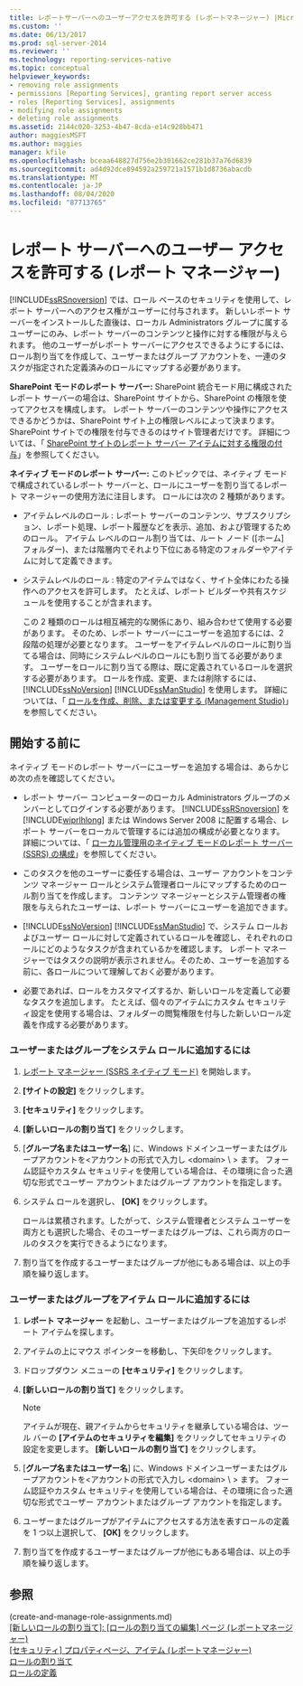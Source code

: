 ```yaml
---
title: レポートサーバーへのユーザーアクセスを許可する (レポートマネージャー) |Microsoft Docs
ms.custom: ''
ms.date: 06/13/2017
ms.prod: sql-server-2014
ms.reviewer: ''
ms.technology: reporting-services-native
ms.topic: conceptual
helpviewer_keywords:
- removing role assignments
- permissions [Reporting Services], granting report server access
- roles [Reporting Services], assignments
- modifying role assignments
- deleting role assignments
ms.assetid: 2144c020-3253-4b47-8cda-e14c928bb471
author: maggiesMSFT
ms.author: maggies
manager: kfile
ms.openlocfilehash: bceaa648827d756e2b301662ce281b37a76d6839
ms.sourcegitcommit: ad4d92dce894592a259721a1571b1d8736abacdb
ms.translationtype: MT
ms.contentlocale: ja-JP
ms.lasthandoff: 08/04/2020
ms.locfileid: "87713765"
---
```

# <a name="grant-user-access-to-a-report-server-report-manager"></a>レポート サーバーへのユーザー アクセスを許可する (レポート マネージャー)
  [!INCLUDE[ssRSnoversion](../../includes/ssrsnoversion-md.md)] では、ロール ベースのセキュリティを使用して、レポート サーバーへのアクセス権がユーザーに付与されます。 新しいレポート サーバーをインストールした直後は、ローカル Administrators グループに属するユーザーにのみ、レポート サーバーのコンテンツと操作に対する権限が与えられます。 他のユーザーがレポート サーバーにアクセスできるようにするには、ロール割り当てを作成して、ユーザーまたはグループ アカウントを、一連のタスクが指定された定義済みのロールにマップする必要があります。  
  
 **SharePoint モードのレポート サーバー:** SharePoint 統合モード用に構成されたレポート サーバーの場合は、SharePoint サイトから、SharePoint の権限を使ってアクセスを構成します。 レポート サーバーのコンテンツや操作にアクセスできるかどうかは、SharePoint サイト上の権限レベルによって決まります。 SharePoint サイトでの権限を付与できるのはサイト管理者だけです。 詳細については、「 [SharePoint サイトのレポート サーバー アイテムに対する権限の付与](granting-permissions-on-report-server-items-on-a-sharepoint-site.md)」を参照してください。  
  
 **ネイティブ モードのレポート サーバー:** このトピックでは、ネイティブ モードで構成されているレポート サーバーと、ロールにユーザーを割り当てるレポート マネージャーの使用方法に注目します。 ロールには次の 2 種類があります。  
  
-   アイテムレベルのロール : レポート サーバーのコンテンツ、サブスクリプション、レポート処理、レポート履歴などを表示、追加、および管理するためのロール。 アイテム レベルのロール割り当ては、ルート ノード ([ホーム] フォルダー)、または階層内でそれより下位にある特定のフォルダーやアイテムに対して定義できます。  
  
-   システムレベルのロール : 特定のアイテムではなく、サイト全体にわたる操作へのアクセスを許可します。 たとえば、レポート ビルダーや共有スケジュールを使用することが含まれます。  
  
     この 2 種類のロールは相互補完的な関係にあり、組み合わせて使用する必要があります。 そのため、レポート サーバーにユーザーを追加するには、2 段階の処理が必要となります。 ユーザーをアイテムレベルのロールに割り当てる場合は、同時にシステムレベルのロールにも割り当てる必要があります。 ユーザーをロールに割り当てる際は、既に定義されているロールを選択する必要があります。 ロールを作成、変更、または削除するには、[!INCLUDE[ssNoVersion](../../includes/ssnoversion-md.md)] [!INCLUDE[ssManStudio](../../includes/ssmanstudio-md.md)] を使用します。 詳細については、「 [ロールを作成、削除、または変更する &#40;Management Studio&#41;](role-definitions-create-delete-or-modify.md)」を参照してください。  
  
## <a name="before-you-start"></a>開始する前に  
 ネイティブ モードのレポート サーバーにユーザーを追加する場合は、あらかじめ次の点を確認してください。  
  
-   レポート サーバー コンピューターのローカル Administrators グループのメンバーとしてログインする必要があります。 [!INCLUDE[ssRSnoversion](../../includes/ssrsnoversion-md.md)] を [!INCLUDE[wiprlhlong](../../includes/wiprlhlong-md.md)] または Windows Server 2008 に配置する場合、レポート サーバーをローカルで管理するには追加の構成が必要となります。 詳細については、「 [ローカル管理用のネイティブ モードのレポート サーバー &#40;SSRS&#41; の構成](../report-server/configure-a-native-mode-report-server-for-local-administration-ssrs.md)」を参照してください。  
  
-   このタスクを他のユーザーに委任する場合は、ユーザー アカウントをコンテンツ マネージャー ロールとシステム管理者ロールにマップするためのロール割り当てを作成します。 コンテンツ マネージャーとシステム管理者の権限を与えられたユーザーは、レポート サーバーにユーザーを追加できます。  
  
-   [!INCLUDE[ssNoVersion](../../includes/ssnoversion-md.md)] [!INCLUDE[ssManStudio](../../includes/ssmanstudio-md.md)] で、システム ロールおよびユーザー ロールに対して定義されているロールを確認し、それぞれのロールにどのようなタスクが含まれているかを確認します。 レポート マネージャーではタスクの説明が表示されません。そのため、ユーザーを追加する前に、各ロールについて理解しておく必要があります。  
  
-   必要であれば、ロールをカスタマイズするか、新しいロールを定義して必要なタスクを追加します。 たとえば、個々のアイテムにカスタム セキュリティ設定を使用する場合は、フォルダーの閲覧権限を付与した新しいロール定義を作成する必要があります。  
  
### <a name="to-add-a-user-or-group-to-a-system-role"></a>ユーザーまたはグループをシステム ロールに追加するには  
  
1.  [レポート マネージャー &#40;SSRS ネイティブ モード&#41;](../report-manager-ssrs-native-mode.md) を開始します。  
  
2.  **[サイトの設定]** をクリックします。  
  
3.  **[セキュリティ]** をクリックします。  
  
4.  **[新しいロールの割り当て]** をクリックします。  
  
5.  [**グループ名またはユーザー名**] に、Windows ドメインユーザーまたはグループアカウントを<アカウントの形式で入力し \<domain> \\ \> ます。 フォーム認証やカスタム セキュリティを使用している場合は、その環境に合った適切な形式でユーザー アカウントまたはグループ アカウントを指定します。  
  
6.  システム ロールを選択し、 **[OK]** をクリックします。  
  
     ロールは累積されます。したがって、システム管理者とシステム ユーザーを両方とも選択した場合、そのユーザーまたはグループは、これら両方のロールのタスクを実行できるようになります。  
  
7.  割り当てを作成するユーザーまたはグループが他にもある場合は、以上の手順を繰り返します。  
  
### <a name="to-add-a-user-or-group-to-an-item-role"></a>ユーザーまたはグループをアイテム ロールに追加するには  
  
1.  **レポート マネージャー** を起動し、ユーザーまたはグループを追加するレポート アイテムを探します。  
  
2.  アイテムの上にマウス ポインターを移動し、下矢印をクリックします。  
  
3.  ドロップダウン メニューの **[セキュリティ]** をクリックします。  
  
4.  **[新しいロールの割り当て]** をクリックします。  
  
    > [!NOTE]  
    >  アイテムが現在、親アイテムからセキュリティを継承している場合は、ツール バーの **[アイテムのセキュリティを編集]** をクリックしてセキュリティの設定を変更します。 **[新しいロールの割り当て]** をクリックします。  
  
5.  [**グループ名またはユーザー名**] に、Windows ドメインユーザーまたはグループアカウントを<アカウントの形式で入力し \<domain> \\ \> ます。 フォーム認証やカスタム セキュリティを使用している場合は、その環境に合った適切な形式でユーザー アカウントまたはグループ アカウントを指定します。  
  
6.  ユーザーまたはグループがアイテムにアクセスする方法を表すロールの定義を 1 つ以上選択して、 **[OK]** をクリックします。  
  
7.  割り当てを作成するユーザーまたはグループが他にもある場合は、以上の手順を繰り返します。  
  
## <a name="see-also"></a>参照  
 (create-and-manage-role-assignments.md)   
 [[新しいロールの割り当て]: [ロールの割り当ての編集] ページ &#40;レポートマネージャー&#41;](../new-role-assignment-edit-role-assignment-page-report-manager.md)   
 [[セキュリティ] プロパティページ、アイテム &#40;レポートマネージャー&#41;](../security-properties-page-items-report-manager.md)   
 [ロールの割り当て](role-assignments.md)   
 [ロールの定義](role-definitions.md)  
  
  
